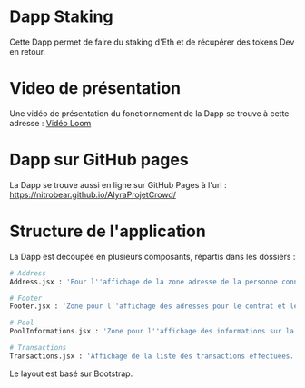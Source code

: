 # Dapp Staking

Cette Dapp permet de faire du staking d'Eth et de récupérer des tokens Dev en retour.

# Video de présentation

Une vidéo de présentation du fonctionnement de la Dapp se trouve à cette adresse : 
[Vidéo Loom](https://www.loom.com/share/a1f46a44ce2241cc983f471c50cdb192)

# Dapp sur GitHub pages

La Dapp se trouve aussi en ligne sur GitHub Pages à l'url : https://nitrobear.github.io/AlyraProjetCrowd/

# Structure de l'application

La Dapp est découpée en plusieurs composants, répartis dans les dossiers : 


```sh
# Address
Address.jsx : 'Pour l''affichage de la zone adresse de la personne connectée'
```

```sh
# Footer
Footer.jsx : 'Zone pour l''affichage des adresses pour le contrat et le token, ainsi que le bouton pour administrer les chamgements de status'
```

```sh
# Pool
PoolInformations.jsx : 'Zone pour l''affichage des informations sur la Pool.'
```

```sh
# Transactions
Transactions.jsx : 'Affichage de la liste des transactions effectuées.'
```

Le layout est basé sur Bootstrap.
